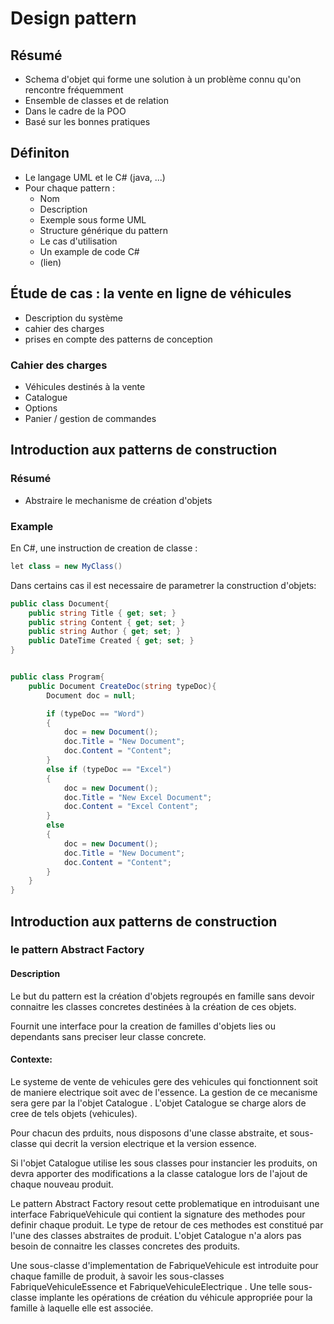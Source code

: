 # Design pattern
## Résumé 
- Schema d'objet qui forme une solution à un problème connu qu'on rencontre fréquemment
- Ensemble de classes et de relation
- Dans le cadre de la POO
- Basé sur les bonnes pratiques

## Définiton
- Le langage UML et le C# (java, ...)
- Pour chaque pattern :
    - Nom
    - Description
    - Exemple sous forme UML
    - Structure générique du pattern
    - Le cas d'utilisation
    - Un example de code C#
    - (lien)

## Étude de cas : la vente en ligne de véhicules
- Description du système
- cahier des charges
- prises en compte des patterns de conception

### Cahier des charges
- Véhicules destinés à la vente
- Catalogue
- Options
- Panier / gestion de commandes

## Introduction aux patterns de construction
### Résumé 
- Abstraire le mechanisme de création d'objets

### Example
En C#, une instruction de creation de classe :

```csharp
let class = new MyClass()
```
Dans certains cas il est necessaire de parametrer la construction d'objets:

```csharp
public class Document{
    public string Title { get; set; }
    public string Content { get; set; }
    public string Author { get; set; }
    public DateTime Created { get; set; }
}


public class Program{
    public Document CreateDoc(string typeDoc){
        Document doc = null;

        if (typeDoc == "Word")
        {
            doc = new Document();
            doc.Title = "New Document";
            doc.Content = "Content";
        }
        else if (typeDoc == "Excel")
        {
            doc = new Document();
            doc.Title = "New Excel Document";
            doc.Content = "Excel Content";
        }
        else
        {
            doc = new Document();
            doc.Title = "New Document";
            doc.Content = "Content";
        }
    }
}
```

## Introduction aux patterns de construction
### le pattern Abstract Factory
#### Description
Le but du pattern est la création d'objets regroupés en famille sans devoir connaitre les classes concretes destinées à la création de ces objets.

Fournit une interface pour la creation de familles d'objets lies ou dependants sans preciser leur classe concrete.

#### Contexte:

Le systeme de vente de vehicules gere des vehicules qui fonctionnent soit de maniere electrique soit avec de l'essence. La gestion de ce
mecanisme sera gere par la l'objet Catalogue . L'objet Catalogue se charge alors de cree de tels objets (vehicules).

Pour chacun des prduits, nous disposons d'une classe abstraite, et sous-classe qui decrit la version electrique et la version essence.

Si l'objet Catalogue utilise les sous classes pour instancier les produits, on devra apporter des modifications a la classe catalogue lors de
l'ajout de chaque nouveau produit.

Le pattern Abstract Factory resout cette problematique en introduisant une interface FabriqueVehicule qui contient la signature des methodes
pour definir chaque produit. Le type de retour de ces methodes est constitué par l'une des classes abstraites de produit. L'objet Catalogue n'a
alors pas besoin de connaitre les classes concretes des produits.

Une sous-classe d'implementation de FabriqueVehicule est introduite pour chaque famille de produit, à savoir les sous-classes
FabriqueVehiculeEssence et FabriqueVehiculeElectrique .
Une telle sous-classe implante les opérations de création du véhicule appropriée pour la famille à laquelle
elle est associée.